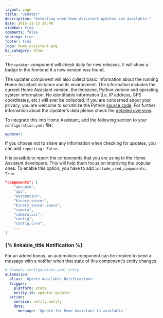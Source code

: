 ```yaml
---
layout: page
title: "Updater"
description: "Detecting when Home Assistant updates are available."
date: 2015-11-15 20:40
sidebar: true
comments: false
sharing: true
footer: true
logo: home-assistant.png
ha_category: Other
---
```


The `updater` component will check daily for new releases. It will show a badge in the frontend if a new version was found.

The updater component will also collect basic information about the running Home Assistant instance and its environment. The information includes the current Home Assistant version, the timezone, Python version and operating system information. No identifiable information (i.e. IP address, GPS coordinates, etc.) will ever be collected. If you are concerned about your privacy, you are welcome to scrutinize the Python [source code](https://github.com/home-assistant/home-assistant/blob/dev/homeassistant/components/updater.py#L91). For further information about the Updater's data please check the [detailed overview](/docs/backend/updater/).

To integrate this into Home Assistant, add the following section to your `configuration.yaml` file:

```yaml
updater:
```

If you choose not to share any information when checking for updates, you can add `reporting: False`.

It is possible to report the components that you are using to the Home Assistant developers. This will help them focus on improving the popular ones. To enable this option, you have to add `include_used_components: True`. 

```json
"components": [
    "apcupsd",
    "api",
    "automation",
    "binary_sensor",
    "binary_sensor.zwave",
    "camera",
    "camera.uvc",
    "config",
    "config.core",
    ...
]
```

### {% linkable_title Notification %}

For an added bonus, an automation component can be created to send a message with a notifier when that state of this component's entity changes.

```yaml
# Example configuration.yaml entry
automation:
  alias: 'Update Available Notifications'
  trigger:
    platform: state
    entity_id: updater.updater
  action:
    service: notify.notify
    data:
      message: 'Update for Home Assistant is available.'
```

